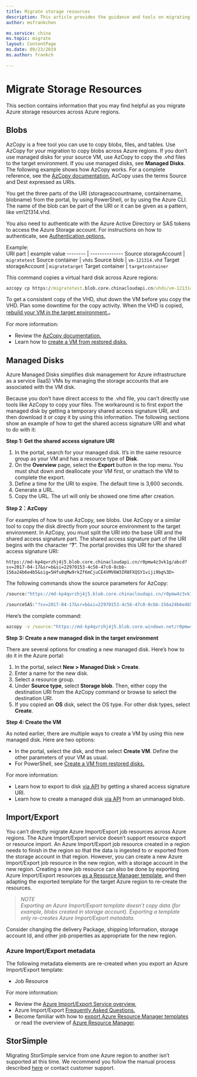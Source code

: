 ```yaml
---
title: Migrate storage resources
description: This article provides the guidance and tools on migrating storage resouces.
author: msfrankchen

ms.service: china 
ms.topic: migrate
layout: ContentPage 
ms.date: 09/23/2019
ms.author: frankch

---
```


# Migrate Storage Resources

This section contains information that you may find helpful as you migrate Azure storage resources across Azure regions.

## Blobs

AzCopy is a free tool you can use to copy blobs, files, and tables. Use AzCopy for your migration to copy blobs across Azure regions.
If you don’t use managed disks for your source VM, use AzCopy to copy the .vhd files to
the target environment. If you use managed disks, see **Managed Disks**.
The following example shows how AzCopy works. For a complete reference, see the [AzCopy documentation.](https://docs.azure.cn/storage/common/storage-use-azcopy-v10)
AzCopy uses the terms Source and Dest expressed as URIs.
 
You get the three parts of the URI (storageaccountname, containername, blobname) from the portal, by using PowerShell, or by using the Azure CLI. The name of the blob can be part of the URI or it can be given as a pattern, like vm121314.vhd.

You also need to authenticate with the Azure Active Directory or SAS tokens to access the Azure Storage account. For instructions on how to authenticate, see [Authentication options.](https://docs.azure.cn/storage/common/storage-use-azcopy-v10#authentication-options)

Example:  
URI part | example value
-------- | --------------
Source storageAccount | `migratetest`
Source container | `vhds`
Source blob | `vm-121314.vhd`
Target storageAccount | `migratetarget`
Target container | `targetcontainer`

This command copies a virtual hard disk across Azure regions:
```cmd
azcopy cp https://migratetest.blob.core.chinacloudapi.cn/vhds/vm-121314.vhd?<sastokenhere> https://migratetarget.blob.core.chinacloudapi.cn/targetcontainer?<sastokenhere>
```
To get a consistent copy of the VHD, shut down the VM before you copy the VHD. Plan some downtime for the copy activity. When the VHD is copied, [rebuild your VM in the target environment.](https://docs.azure.cn/backup/backup-azure-vms-automation#create-a-vm-from-restored-disks)。

For more information: 
* 	Review the [AzCopy documentation.](https://docs.microsoft.com/azure/storage/common/storage-use-azcopy-v10)
* 	Learn how to [create a VM from restored disks.](https://docs.azure.cn/en-us/backup/backup-azure-vms-automation#create-a-vm-from-restored-disks)

## Managed Disks
Azure Managed Disks simplifies disk management for Azure infrastructure as a service (IaaS) VMs by managing the storage accounts that are associated with the VM disk.

Because you don’t have direct access to the .vhd file, you can’t directly use tools like AzCopy to copy your files. The workaround is to first export the managed disk by getting a temporary shared access signature URI, and then download it or copy it by using this information. The following sections show an example of how to get the shared access signature URI and what to do with it:
 
**Step 1: Get the shared access signature URI**
1. In the portal, search for your managed disk. It’s in the same resource group as your VM and has a resource type of **Disk**.
2.	On the **Overview** page, select the **Export** button in the top menu. You must shut down and deallocate your VM first, or unattach the VM to complete the export.
3.	Define a time for the URI to expire. The default time is 3,600 seconds.
4.	Generate a URL.
5.	Copy the URL. The url will only be showed one time after creation.

**Step 2：AzCopy**

For examples of how to use AzCopy, see blobs. Use AzCopy or a similar tool to copy the disk directly from your source environment to the target environment. In AzCopy, you must split the URI into the base URI and the shared access signature part. The shared access signature part of the URI begins with the character “**?**”. The portal provides this URI for the shared access signature URI:

```http
https://md-kp4qvrzhj4j5.blob.core.chinacloudapi.cn/r0pmw4z3vk1g/abcd?sv=2017-04-17&sr=b&si=22970153-4c56-47c0-8cbb-156a24b6e4b5&sig=5Hfu0qMw9rkZf6mCjuCE4VMV6W3IR8FXQSY1viji9bg%3D>
```
The following commands show the source parameters for AzCopy:
```cmd
/source:"https://md-kp4qvrzhj4j5.blob.core.chinacloudapi.cn/r0pmw4z3vk1g/abcd" 
```
```cmd
/sourceSAS:"?sv=2017-04-17&sr=b&si=22970153-4c56-47c0-8cbb-156a24b6e4b5&sig=5Hfu0qMw9rkZf6mCjuCE4VMV6W3IR8FXQSY1viji9bg%3D"
```
Here’s the complete command:
```cmd
azcopy -v /source:"https://md-kp4qvrzhj4j5.blob.core.windows.net/r0pmw4z3vk1g/abcd" /sourceSAS:"?sv=2017-04-17&sr=b&si=22970153-4c56-47c0-8cbb-156a24b6e4b5&sig=5Hfu0qMw9rkZf6mCjuCE4VMV6W3IR8FXQSY1viji9bg%3D" /dest:"https://migratetarget.blob.core.chinacloudapi.cn/targetcontainer/newdisk.vhd" /DestKey:"o//ucD\... Kdpw=="
```
**Step 3: Create a new managed disk in the target environment**

There are several options for creating a new managed disk. Here’s how to do it in the Azure portal: 

1.	In the portal, select **New > Managed Disk > Create**. 
2.	Enter a name for the new disk. 
3.	Select a resource group.
4.	Under **Source type**, select **Storage blob**. Then, either copy the destination URI from the AzCopy command or browse to select the destination URI.
5.	If you copied an **OS** disk, select the OS type. For other disk types, select **Create**.   

**Step 4: Create the VM**

As noted earlier, there are multiple ways to create a VM by using this new managed disk. Here are two options: 
* In the portal, select the disk, and then select **Create VM**. Define the other parameters of your VM as usual.
* For PowerShell, see [Create a VM from restored disks.](https://docs.azure.cn/backup/backup-azure-vms-automation#create-a-vm-from-restored-disks)

For more information: 
* Learn how to export to disk [via API](https://docs.microsoft.com/rest/api/compute/disks/grantaccess) by getting a shared access signature URI. 
* Learn how to create a managed disk [via API](https://docs.microsoft.com/rest/api/compute/disks/createorupdate#create_a_managed_disk_by_importing_an_unmanaged_blob_from_a_different_subscription.) from an unmanaged blob.

## Import/Export

You can’t directly migrate Azure Import/Export job resources across Azure regions. The Azure Import/Export service doesn’t support resource export or resource import.
An Azure Import/Export job resource created in a region needs to finish in the region so that the data is ingested to or exported from the storage account in that region. 
However, you can create a new Azure Import/Export job resource in the new region, with a storage account in the new region.
Creating a new job resource can also be done by exporting Azure Import/Export resources [as a Resource Manager template](https://docs.azure.cn/azure-resource-manager/manage-resource-groups-portal#export-resource-groups-to-templates), and then adapting the exported template for the target Azure region to re-create the resources.

>*NOTE*  
>*Exporting an Azure Import/Export template doesn’t copy data (for example, blobs created in storage account). Exporting a template only re-creates Azure Import/Export metadata.*

Consider changing the delivery Package, shipping Information, storage account Id, and other job properties as appropriate for the new region.

### Azure Import/Export metadata
The following metadata elements are re-created when you export an Azure Import/Export template: 
* Job Resource

For more information: 
* Review the [Azure Import/Export Service overview.](https://docs.azure.cn/storage/common/storage-import-export-service)
* Azure Import/Export [Frequently Asked Questions.](https://docs.azure.cn/storage/common/storage-import-export-service-faq)
* Become familiar with how to [export Azure Resource Manager templates](https://docs.azure.cn/azure-resource-manager/manage-resource-groups-portal#export-resource-groups-to-templates) or read the overview of [Azure Resource Manager](https://docs.azure.cn/azure-resource-manager/resource-group-overview).


## StorSimple

Migrating StorSimple service from one Azure region to another isn’t supported at this time. We recommend you follow the manual process described [here](https://docs.microsoft.com/azure/storsimple/storsimple-8000-migrate-classic-azure-portal#datacenter-changes) or contact customer support.





